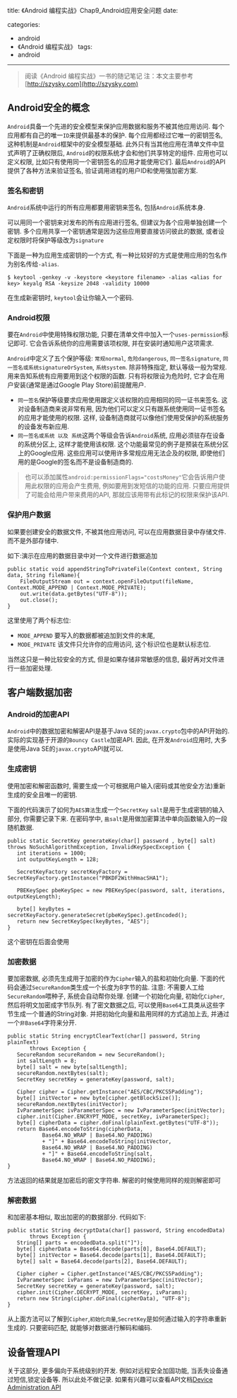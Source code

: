 title: 《Android 编程实战》Chap9_Android应用安全问题
date: 

categories: 
- android 
- 《Android 编程实战》
tags:  
- android
---
> 阅读《Android 编程实战》一书的随记笔记
> 注：本文主要参考[http://szysky.com](http://szysky.com)

## Android安全的概念

`Android`具备一个先进的安全模型来保护应用数据和服务不被其他应用访问. 每个应用都有自己的唯一`ID`来提供最基本的保护. 每个应用都经过它唯一的密钥签名, 这种机制是`Android`框架中的安全模型基础. 此外只有当其他应用在清单文件中显式声明了正确权限后, `Android`的权限系统才会和他们共享特定的组件. 应用也可以定义权限, 比如只有使用同一个密钥签名的应用才能使用它们. 最后`Android`的API提供了各种方法来验证签名, 验证调用进程的用户ID和使用强加密方案.

### 签名和密钥

`Android`系统中运行的所有应用都要用密钥来签名, 包括`Android`系统本身.

可以用同一个密钥来对发布的所有应用进行签名, 但建议为各个应用单独创建一个密钥. 多个应用共享一个密钥通常是因为这些应用要直接访问彼此的数据, 或者设定权限时将保护等级改为`signature`

下面是一种为应用生成密钥的一个方式, 有一种比较好的方式是使用应用的包名作为别名传给`-alias`.

`$ keytool -genkey -v -keystore <keystore filename> -alias <alias for key> keyalg RSA -keysize 2048 -validity 10000`

在生成新密钥时, `keytool`会让你输入一个密码.

### Android权限

要在`Android`中使用特殊权限功能, 只要在清单文件中加入一个`uses-permission`标记即可. 它会告诉系统你的应用需要该项权限, 并在安装时通知用户这项需求.

`Android`中定义了五个保护等级: `常规normal`, `危险dangerous`, `同一签名signature`, `同一签名或系统signatureOrSystem`, `系统system`. 除非特殊指定, 默认等级一般为常规. 用来告知系统有应用要用到这个权限的函数. 只有将权限设为危险时, 它才会在用户安装(通常是通过Google Play Store)前提醒用户.

- `同一签名`保护等级要求应用使用跟定义该权限的应用相同的同一证书来签名. 这对设备制造商来说非常有用, 因为他们可以定义只有跟系统使用同一证书签名的应用才能使用的权限. 这样, 设备制造商就可以像他们使用受保护的系统服务的设备发布新应用.
- `同一签名或系统 以及 系统`这两个等级会告诉`Android`系统, 应用必须驻存在设备的系统分区上, 这样才能使用该权限. 这个功能最常见的例子是预装在系统分区上的Google应用. 这些应用可以使用许多常规应用无法企及的权限, 即使他们用的是Google的签名而不是设备制造商的.

> 也可以添加属性`android:permissionFlags="costsMoney"`它会告诉用户使用此权限的应用会产生费用, 例如要用到发短信的功能的应用. 只要应用提供了可能会给用户带来费用的API, 那就应该用带有此标记的权限来保护该API.

### 保护用户数据

如果要创建安全的数据文件, 不被其他应用访问, 可以在应用数据目录中存储文件. 而不是外部存储中.

如下:演示在应用的数据目录中对一个文件进行数据追加

```
public static void appendStringToPrivateFile(Context context, String data, String fileName){
    FileOutputStream out = context.openFileOutput(fileName, Context.MODE_APPEND | Context.MODE_PRIVATE);
    out.write(data.getBytes("UTF-8"));
    out.close();
}
```

这里使用了两个标志位:

- `MODE_APPEND` 要写入的数据都被追加到文件的末尾,
- `MODE_PRIVATE` 该文件只允许你的应用访问, 这个标识位也是默认标志位.

当然这只是一种比较安全的方式, 但是如果存储非常敏感的信息, 最好再对文件进行一些加密处理.

## 客户端数据加密

### Android的加密API

`Android`中的数据加密和解密API是基于Java SE的`javax.crypto`包中的API开始的. 实际的实现基于开源的`Bouncy Castle`加密API. 因此, 在开发`Android`应用时, 大多是使用Java SE的`javax.crypto`API就可以.

### 生成密钥

使用加密和解密函数时, 需要生成一个可根据用户输入(密码或其他安全方法)重新生成的安全且唯一的密钥.

下面的代码演示了如何为`AES算法`生成一个`SecretKey` `salt`是用于生成密钥的输入部分, 你需要记录下来. 在密码学中, `盐salt`是用做加密算法中单向函数输入的一段随机数据.

```
public static SecretKey generateKey(char[] password , byte[] salt) throws NoSuchAlgorithmException, InvalidKeySpecException {
   int iterations = 1000;
   int outputKeyLength = 128;

   SecretKeyFactory secretKeyFactory = SecretKeyFactory.getInstance("PBKDF2WithHmacSHA1");

   PBEKeySpec pbeKeySpec = new PBEKeySpec(password, salt, iterations, outputKeyLength);

   byte[] keyBytes = secretKeyFactory.generateSecret(pbeKeySpec).getEncoded();
   return new SecretKeySpec(keyBytes, "AES");
}
```

这个密钥在后面会使用

### 加密数据

要加密数据, 必须先生成用于加密的作为`Cipher`输入的盐和初始化向量. 下面的代码会通过`SecureRandom`类生成一个长度为8字节的盐. 注意: 不需要人工给`SecureRandom`喂种子, 系统会自动帮你处理. 创建一个初始化向量, 初始化`Cipher`, 然后将明文加密成字节队列. 有了密文数据之后, 可以使用`Base64`工具类从这些字节生成一个普通的String对象. 并把初始化向量和盐用同样的方式追加上去, 并通过一个`非Base64`字符来分开.

```
public static String encryptClearText(char[] password, String plainText)
       throws Exception {
   SecureRandom secureRandom = new SecureRandom();
   int saltLength = 8;
   byte[] salt = new byte[saltLength];
   secureRandom.nextBytes(salt);
   SecretKey secretKey = generateKey(password, salt);

   Cipher cipher = Cipher.getInstance("AES/CBC/PKCS5Padding");
   byte[] initVector = new byte[cipher.getBlockSize()];
   secureRandom.nextBytes(initVector);
   IvParameterSpec ivParameterSpec = new IvParameterSpec(initVector);
   cipher.init(Cipher.ENCRYPT_MODE, secretKey, ivParameterSpec);
   byte[] cipherData = cipher.doFinal(plainText.getBytes("UTF-8"));
   return Base64.encodeToString(cipherData,
           Base64.NO_WRAP | Base64.NO_PADDING)
           + "]" + Base64.encodeToString(initVector,
           Base64.NO_WRAP | Base64.NO_PADDING)
           + "]" + Base64.encodeToString(salt,
           Base64.NO_WRAP | Base64.NO_PADDING);
}
```

方法返回的结果就是加密后的密文字符串. 解密的时候使用同样的规则解密即可

### 解密数据

和加密基本相似, 取出加密的的数据部分. 代码如下:

```
public static String decryptData(char[] password, String encodedData)
       throws Exception {
   String[] parts = encodedData.split("]");
   byte[] cipherData = Base64.decode(parts[0], Base64.DEFAULT);
   byte[] initVector = Base64.decode(parts[1], Base64.DEFAULT);
   byte[] salt = Base64.decode(parts[2], Base64.DEFAULT);

   Cipher cipher = Cipher.getInstance("AES/CBC/PKCS5Padding");
   IvParameterSpec ivParams = new IvParameterSpec(initVector);
   SecretKey secretKey = generateKey(password, salt);
   cipher.init(Cipher.DECRYPT_MODE, secretKey, ivParams);
   return new String(cipher.doFinal(cipherData), "UTF-8");
}
```

从上面方法可以了解到`Cipher`,`初始化向量`,`SecretKey`是如何通过输入的字符串重新生成的. 只要密码匹配, 就能够对数据进行解码和编码.

## 设备管理API

关于这部分, 更多偏向于系统级别的开发. 例如对远程安全加固功能, 当丢失设备通过短信,锁定设备等. 所以此处不做记录. 如果有兴趣可以查看API文档[Device Administration API](https://developer.android.com/guide/topics/admin/device-admin.html)